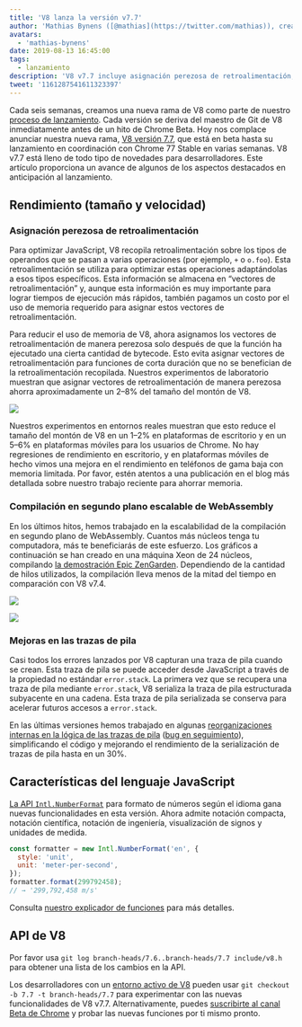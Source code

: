 ```yaml
---
title: 'V8 lanza la versión v7.7'
author: 'Mathias Bynens ([@mathias](https://twitter.com/mathias)), creador perezoso de notas de lanzamiento'
avatars:
  - 'mathias-bynens'
date: 2019-08-13 16:45:00
tags:
  - lanzamiento
description: 'V8 v7.7 incluye asignación perezosa de retroalimentación, compilación en segundo plano de WebAssembly más rápida, mejoras en las trazas de pila y nueva funcionalidad para Intl.NumberFormat.'
tweet: '1161287541611323397'
---
```

Cada seis semanas, creamos una nueva rama de V8 como parte de nuestro [proceso de lanzamiento](/docs/release-process). Cada versión se deriva del maestro de Git de V8 inmediatamente antes de un hito de Chrome Beta. Hoy nos complace anunciar nuestra nueva rama, [V8 versión 7.7](https://chromium.googlesource.com/v8/v8.git/+log/branch-heads/7.7), que está en beta hasta su lanzamiento en coordinación con Chrome 77 Stable en varias semanas. V8 v7.7 está lleno de todo tipo de novedades para desarrolladores. Este artículo proporciona un avance de algunos de los aspectos destacados en anticipación al lanzamiento.

<!--truncate-->
## Rendimiento (tamaño y velocidad)

### Asignación perezosa de retroalimentación

Para optimizar JavaScript, V8 recopila retroalimentación sobre los tipos de operandos que se pasan a varias operaciones (por ejemplo, `+` o `o.foo`). Esta retroalimentación se utiliza para optimizar estas operaciones adaptándolas a esos tipos específicos. Esta información se almacena en “vectores de retroalimentación” y, aunque esta información es muy importante para lograr tiempos de ejecución más rápidos, también pagamos un costo por el uso de memoria requerido para asignar estos vectores de retroalimentación.

Para reducir el uso de memoria de V8, ahora asignamos los vectores de retroalimentación de manera perezosa solo después de que la función ha ejecutado una cierta cantidad de bytecode. Esto evita asignar vectores de retroalimentación para funciones de corta duración que no se benefician de la retroalimentación recopilada. Nuestros experimentos de laboratorio muestran que asignar vectores de retroalimentación de manera perezosa ahorra aproximadamente un 2–8% del tamaño del montón de V8.

![](/_img/v8-release-77/lazy-feedback-allocation.svg)

Nuestros experimentos en entornos reales muestran que esto reduce el tamaño del montón de V8 en un 1–2% en plataformas de escritorio y en un 5–6% en plataformas móviles para los usuarios de Chrome. No hay regresiones de rendimiento en escritorio, y en plataformas móviles de hecho vimos una mejora en el rendimiento en teléfonos de gama baja con memoria limitada. Por favor, estén atentos a una publicación en el blog más detallada sobre nuestro trabajo reciente para ahorrar memoria.

### Compilación en segundo plano escalable de WebAssembly

En los últimos hitos, hemos trabajado en la escalabilidad de la compilación en segundo plano de WebAssembly. Cuantos más núcleos tenga tu computadora, más te beneficiarás de este esfuerzo. Los gráficos a continuación se han creado en una máquina Xeon de 24 núcleos, compilando [la demostración Epic ZenGarden](https://s3.amazonaws.com/mozilla-games/ZenGarden/EpicZenGarden.html). Dependiendo de la cantidad de hilos utilizados, la compilación lleva menos de la mitad del tiempo en comparación con V8 v7.4.

![](/_img/v8-release-77/liftoff-compilation-speedup.svg)

![](/_img/v8-release-77/turbofan-compilation-speedup.svg)

### Mejoras en las trazas de pila

Casi todos los errores lanzados por V8 capturan una traza de pila cuando se crean. Esta traza de pila se puede acceder desde JavaScript a través de la propiedad no estándar `error.stack`. La primera vez que se recupera una traza de pila mediante `error.stack`, V8 serializa la traza de pila estructurada subyacente en una cadena. Esta traza de pila serializada se conserva para acelerar futuros accesos a `error.stack`.

En las últimas versiones hemos trabajado en algunas [reorganizaciones internas en la lógica de las trazas de pila](https://docs.google.com/document/d/1WIpwLgkIyeHqZBc9D3zDtWr7PL-m_cH6mfjvmoC6kSs/edit) ([bug en seguimiento](https://bugs.chromium.org/p/v8/issues/detail?id=8742)), simplificando el código y mejorando el rendimiento de la serialización de trazas de pila hasta en un 30%.

## Características del lenguaje JavaScript

[La API `Intl.NumberFormat`](/features/intl-numberformat) para formato de números según el idioma gana nuevas funcionalidades en esta versión. Ahora admite notación compacta, notación científica, notación de ingeniería, visualización de signos y unidades de medida.

```js
const formatter = new Intl.NumberFormat('en', {
  style: 'unit',
  unit: 'meter-per-second',
});
formatter.format(299792458);
// → '299,792,458 m/s'
```

Consulta [nuestro explicador de funciones](/features/intl-numberformat) para más detalles.

## API de V8

Por favor usa `git log branch-heads/7.6..branch-heads/7.7 include/v8.h` para obtener una lista de los cambios en la API.

Los desarrolladores con un [entorno activo de V8](/docs/source-code#using-git) pueden usar `git checkout -b 7.7 -t branch-heads/7.7` para experimentar con las nuevas funcionalidades de V8 v7.7. Alternativamente, puedes [suscribirte al canal Beta de Chrome](https://www.google.com/chrome/browser/beta.html) y probar las nuevas funciones por ti mismo pronto.

